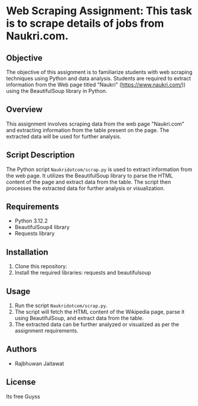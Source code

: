 # Web Scraping Assignment: This task is to scrape details of jobs from Naukri.com. 

## Objective

The objective of this assignment is to familiarize students with web scraping techniques using Python and data analysis. Students are required to extract information from the Web page titled "Naukri" (https://www.naukri.com/)) using the BeautifulSoup library in Python.

## Overview

This assignment involves scraping data from the web page "Naukri.com" and extracting information from the table present on the page. The extracted data will be used for further analysis.

## Script Description

The Python script `Naukridotcom/scrap.py` is used to extract information from the web page. It utilizes the BeautifulSoup library to parse the HTML content of the page and extract data from the table. The script then processes the extracted data for further analysis or visualization.

## Requirements

- Python 3.12.2
- BeautifulSoup4 library
- Requests library

## Installation

1. Clone this repository:
2. Install the required libraries: requests and beautifulsoup

## Usage

1. Run the script `Naukridotcom/scrap.py`.
2. The script will fetch the HTML content of the Wikipedia page, parse it using BeautifulSoup, and extract data from the table.
3. The extracted data can be further analyzed or visualized as per the assignment requirements.

## Authors

- Rajbhuwan Jaitawat

## License

Its free Guyss



